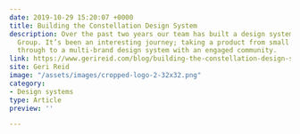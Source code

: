 ```yaml
---
date: 2019-10-29 15:20:07 +0000
title: Building the Constellation Design System
description: Over the past two years our team has built a design system for Lloyds Banking
  Group. It’s been an interesting journey; taking a product from small beginnings
  through to a multi-brand design system with an engaged community.
link: https://www.gerireid.com/blog/building-the-constellation-design-system/
site: Geri Reid
image: "/assets/images/cropped-logo-2-32x32.png"
category:
- Design systems
type: Article
preview: ''

---
```

